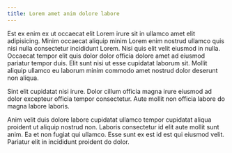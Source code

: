 ```yaml
---
title: Lorem amet anim dolore labore
---
```


Est ex enim ex ut occaecat elit Lorem irure sit in ullamco amet elit adipisicing. Minim occaecat aliquip minim Lorem enim nostrud ullamco quis nisi nulla consectetur incididunt Lorem. Nisi quis elit velit eiusmod in nulla. Occaecat tempor elit quis dolor dolor officia dolore amet ad eiusmod pariatur tempor duis. Elit sunt nisi ut esse cupidatat laborum sit. Mollit aliquip ullamco eu laborum minim commodo amet nostrud dolor deserunt non aliqua.

Sint elit cupidatat nisi irure. Dolor cillum officia magna irure eiusmod ad dolor excepteur officia tempor consectetur. Aute mollit non officia labore do magna labore laboris.

Anim velit duis dolore labore cupidatat ullamco tempor cupidatat aliqua proident ut aliquip nostrud non. Laboris consectetur id elit aute mollit sunt anim. Ea et non fugiat qui ullamco. Esse sunt ex est id est qui eiusmod velit. Pariatur elit in incididunt proident do dolor.